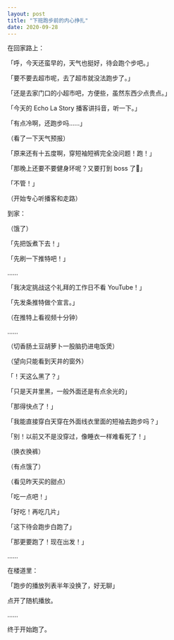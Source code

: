 ```yaml
---
layout: post
title: "下班跑步前的内心挣扎"
date: 2020-09-28
---
```


在回家路上：

「呼，今天还蛮早的，天气也挺好，待会跑个步吧。」

「要不要去超市呢，去了超市就没法跑步了。」

「还是去家门口的小超市吧，方便些，虽然东西少点贵点。」

「今天的 Echo La Story 播客讲抖音，听一下。」

「有点冷啊，还跑步吗……」

（看了一下天气预报）

「原来还有十五度啊，穿短袖短裤完全没问题！跑！」

「那晚上还要不要健身环呢？又要打到 boss 了🤔」

「不管！」

（开始专心听播客和走路）

到家：

（饿了）

「先把饭煮下去！」

「先刷一下推特吧！」

……

「我决定挑战这个礼拜的工作日不看 YouTube！」

「先发条推特做个宣言。」

（在推特上看视频十分钟）

……

（切香肠土豆胡萝卜一股脑扔进电饭煲）

（望向只能看到天井的窗外）

「！天这么黑了？」

「只是天井里黑，一般外面还是有点余光的」

「那得快点了！」

「我能直接穿白天穿在外面线衣里面的短袖去跑步吗？」

「别！以前又不是没穿过，像睡衣一样难看死了！」

（换衣换裤）

（有点饿了）

（看见昨天买的甜点）

「吃一点吧！」

「好吃！再吃几片」

「这下待会跑步白跑了」

「那更要跑了！现在出发！」

……

在楼道里：

「跑步的播放列表半年没换了，好无聊」

点开了随机播放。

……

终于开始跑了。